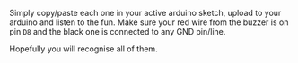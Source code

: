 Simply copy/paste each one in your active arduino sketch, upload to your arduino and listen to the fun. Make sure your red wire from the buzzer is on pin `D8` and the black one is connected to any GND pin/line.

Hopefully you will recognise all of them.
